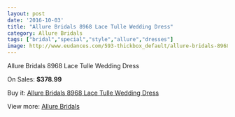 ```yaml
---
layout: post
date: '2016-10-03'
title: "Allure Bridals 8968 Lace Tulle Wedding Dress"
category: Allure Bridals
tags: ["bridal","special","style","allure","dresses"]
image: http://www.eudances.com/593-thickbox_default/allure-bridals-8968-lace-tulle-wedding-dress.jpg
---
```

Allure Bridals 8968 Lace Tulle Wedding Dress

On Sales: **$378.99**
<a href="https://www.eudances.com/en/allure-bridals/187-allure-bridals-8968-lace-tulle-wedding-dress.html"><amp-img layout="responsive" width="600" height="600" src="//www.eudances.com/593-thickbox_default/allure-bridals-8968-lace-tulle-wedding-dress.jpg" alt="Allure Bridals 8968 Lace Tulle Wedding Dress 0" /></a>
<a href="https://www.eudances.com/en/allure-bridals/187-allure-bridals-8968-lace-tulle-wedding-dress.html"><amp-img layout="responsive" width="600" height="600" src="//www.eudances.com/594-thickbox_default/allure-bridals-8968-lace-tulle-wedding-dress.jpg" alt="Allure Bridals 8968 Lace Tulle Wedding Dress 1" /></a>
<a href="https://www.eudances.com/en/allure-bridals/187-allure-bridals-8968-lace-tulle-wedding-dress.html"><amp-img layout="responsive" width="600" height="600" src="//www.eudances.com/595-thickbox_default/allure-bridals-8968-lace-tulle-wedding-dress.jpg" alt="Allure Bridals 8968 Lace Tulle Wedding Dress 2" /></a>

Buy it: [Allure Bridals 8968 Lace Tulle Wedding Dress](https://www.eudances.com/en/allure-bridals/187-allure-bridals-8968-lace-tulle-wedding-dress.html "Allure Bridals 8968 Lace Tulle Wedding Dress")

View more: [Allure Bridals](https://www.eudances.com/en/2-allure-bridals "Allure Bridals")